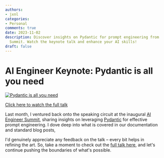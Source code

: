 ```yaml
---
authors:
- jxnl
categories:
- Personal
comments: true
date: 2023-11-02
description: Discover insights on Pydantic for prompt engineering from the AI Engineer
  Summit. Watch the keynote talk and enhance your AI skills!
draft: false
---
```


# AI Engineer Keynote: Pydantic is all you need

[![Pydantic is all you need](https://img.youtube.com/vi/yj-wSRJwrrc/0.jpg)](https://www.youtube.com/watch?v=yj-wSRJwrrc)

[Click here to watch the full talk](https://www.youtube.com/watch?v=yj-wSRJwrrc)

<!-- more -->

Last month, I ventured back onto the speaking circuit at the inaugural [AI Engineer Summit](https://www.ai.engineer/summit), sharing insights on leveraging [Pydantic](https://docs.pydantic.dev/latest/) for effective prompt engineering. I dove deep into what is covered in our documentation and standard blog posts,

I'd genuinely appreciate any feedback on the talk – every bit helps in refining the art. So, take a moment to check out the [full talk here](https://youtu.be/yj-wSRJwrrc?si=vGMIqtTapbIN8SLz), and let's continue pushing the boundaries of what's possible.